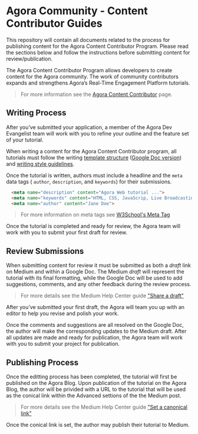 # Agora Community - Content Contributor Guides #
This repository will contain all documents related to the process for publishing content for the Agora Content Contributor Program. Please read the sections below and follow the instructions before submitting content for review/publication.

The Agora Content Contributor Program allows developers to create content for the Agora community. The work of community contributors expands and strengthens Agora’s Real-Time Engagement Platform tutorials. 

> For more information see the [Agora Content Contributor]() page.

## Writing Process ##
After you’ve submitted your application, a member of the Agora Dev Evangelist team will work with you to refine your outline and the feature set of your tutorial.

When writing a content for the Agora Content Contributor program, all tutorials must follow the writing [template structure](/Tuturial-Structure-Template.md) ([Google Doc version](https://docs.google.com/document/d/1dgXSGk5QCZQbe7J-lUXInkcdeEBM1RDZNXNS1SGoC6I/edit?usp=sharing)) and [writing style guidelines](/content-contributor-program-writing-guidelines.pdf). 

Once the tutorial is written, authors must include a headline and the `meta` data tags ( `author`, `description`, and `keywords`) for their submissions.

```html
  <meta name="description" content="Agora Web tutorial ...">
  <meta name="keywords" content="HTML, CSS, JavaScrip, Live Broadcasting, Video">
  <meta name="author" content="Jane Doe">
```
> For more information on meta tags see [W3School's Meta Tag](https://www.w3schools.com/tags/tag_meta.asp)

Once the tutorial is completed and ready for review, the Agora team will work with you to submit your first draft for review. 

## Review Submissions ##
When submitting content for review it must be submitted as both a _draft_ link on Medium and within a Google Doc. The Medium _draft_ will represent the tutorial with its final formatting, while the Google Doc will be used to add suggestions, comments, and any other feedback during the review process. 

> For more details see the Medium Help Center guide ["Share a draft"](https://help.medium.com/hc/en-us/articles/215564177-Share-a-draft)

After you’ve submitted your first draft, the Agora will team you up with an editor to help you revise and polish your work.

Once the comments and suggestions are all resolved on the Google Doc, the author will make the corresponding updates to the Medium draft. After all updates are made and ready for publication, the Agora team will work with you to submit your project for publication. 

## Publishing Process ##
Once the editting process has been completed, the tutorial will first be published on the Agora Blog. Upon publication of the tutorial on the Agora Blog, the author will be privided with a URL to the tutorial that will be used as the conical link within the Advanced settions of the the Medium post.
 
> For more details see the Medium Help Center guide ["Set a canonical link"](https://help.medium.com/hc/en-us/articles/360033930293-Set-a-canonical-link)

Once the conical link is set, the author may publish their tutorial to Medium. 